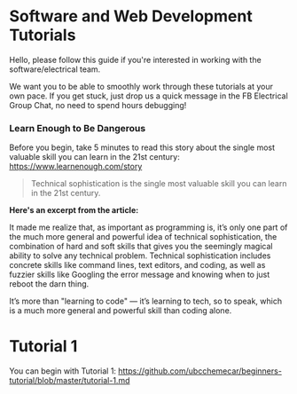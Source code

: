 # Software and Web Development Tutorials
Hello, please follow this guide if you're interested in working with the software/electrical team. 

We want you to be able to smoothly work through these tutorials at your own pace. If you get stuck, just drop us a quick message in the FB Electrical Group Chat, no need to spend hours debugging!

### Learn Enough to Be Dangerous
Before you begin, take 5 minutes to read this story about the single most valuable skill you can learn in the 21st century: https://www.learnenough.com/story

> Technical sophistication is the single most valuable skill you can learn in the 21st century.

**Here's an excerpt from the article:**

It made me realize that, as important as programming is, it’s only one part of the much more general and powerful idea of technical sophistication, the combination of hard and soft skills that gives you the seemingly magical ability to solve any technical problem. Technical sophistication includes concrete skills like command lines, text editors, and coding, as well as fuzzier skills like Googling the error message and knowing when to just reboot the darn thing. 

It’s more than "learning to code" — it’s learning to tech, so to speak, which is a much more general and powerful skill than coding alone.

# Tutorial 1
You can begin with Tutorial 1: https://github.com/ubcchemecar/beginners-tutorial/blob/master/tutorial-1.md

